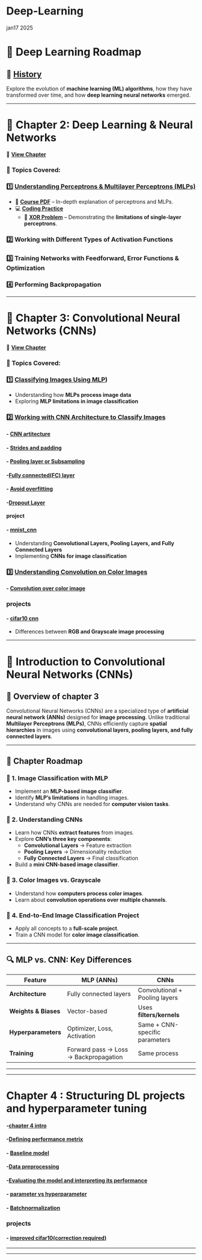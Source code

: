 # Deep-Learning
jan17 2025  
# 📌 Deep Learning Roadmap

## 🧾 [History](https://github.com/samirdahal888/Deep-Learning/tree/main/History)  
Explore the evolution of **machine learning (ML) algorithms**, how they have transformed over time, and how **deep learning neural networks** emerged.

---

# 📖 Chapter 2: Deep Learning & Neural Networks  
🔗 **[View Chapter](https://github.com/samirdahal888/Deep-Learning/tree/main/Deep%20learning%20%20and%20neural%20networks)**  

### 📌 Topics Covered:  

### 1️⃣ [Understanding Perceptrons & Multilayer Perceptrons (MLPs)](https://github.com/samirdahal888/Deep-Learning/tree/main/Deep%20learning%20%20and%20neural%20networks/%20Understanding%20perceptrons%20and%20multilayer%20%20perceptrons)  
   - 📜 **[Course PDF](https://github.com/samirdahal888/Deep-Learning/blob/main/Deep%20learning%20%20and%20neural%20networks/%20Understanding%20perceptrons%20and%20multilayer%20%20perceptrons/Understanding%20perceptrons%20and%20multilayer%20%20perceptrons.pdf)** – In-depth explanation of perceptrons and MLPs.  
   - 💻 **[Coding Practice](https://github.com/samirdahal888/Deep-Learning/tree/main/Deep%20learning%20%20and%20neural%20networks/%20Understanding%20perceptrons%20and%20multilayer%20%20perceptrons/coding%20practice)**  
     - 🔹 **[XOR Problem](https://github.com/samirdahal888/Deep-Learning/blob/main/Deep%20learning%20%20and%20neural%20networks/%20Understanding%20perceptrons%20and%20multilayer%20%20perceptrons/coding%20practice/Xor%20problem.ipynb)** – Demonstrating the **limitations of single-layer perceptrons**.  

### 2️⃣ Working with Different Types of Activation Functions  

### 3️⃣ Training Networks with Feedforward, Error Functions & Optimization  

### 4️⃣ Performing Backpropagation  

---

# 📖 Chapter 3: Convolutional Neural Networks (CNNs)  
🔗 **[View Chapter](#)**  

### 📌 Topics Covered:  

### 1️⃣ [Classifying Images Using MLP](https://github.com/samirdahal888/Deep-Learning/tree/main/Convolutional%20neural%20networks/%20Classifying_Images_Using_MLP)) 
   - Understanding how **MLPs process image data**  
   - Exploring **MLP limitations in image classification**  

### 2️⃣ [Working with CNN Architecture to Classify Images](https://github.com/samirdahal888/Deep-Learning/tree/main/Convolutional%20neural%20networks/%20Working%20with%20CNN%20Architecture%20to%20Classify%20Images)
#### - [CNN artitecture](https://docs.google.com/document/d/1d2-ZRboACga_mpcCkZjuAaRyANUyaJf0cPXVaLX5Bys/edit?usp=sharing)
#### - [Strides and padding](https://docs.google.com/document/d/18fPzCRTfJ-MIwFQrbE8S2-wZSx8wOzp6GzN6-rib-kc/edit?tab=t.0)
#### - [Pooling layer or Subsampling](https://docs.google.com/document/d/19QjOre42a-kO6qZDNppE4XuFsdRO3uPF6IwRYVUyFpI/edit?tab=t.0#heading=h.kkhk1enabcsz)
#### -[Fully connected(FC) layer](https://docs.google.com/document/d/1iTp62yNelF8aKbzppjVEzNt7-1m8qU7xxyBe6j9A8E4/edit?usp=sharing)
#### - [Avoid overfitting](https://docs.google.com/document/d/1gIlvl-I4l9GxyYqMDrsNJ7f3CGBSxvocKsG-xV4b9yE/edit?usp=sharing)
#### -[Dropout Layer](https://docs.google.com/document/d/1HIxSIaWisN7jo9M1g2i9BYvK3aTFYE_VzVMvtBT0RXk/edit?usp=sharing)
**project**  
   #### - [mnist_cnn](https://colab.research.google.com/drive/1ijyS122nkBexcMMfUAyqQPGuOf5I5oT0?usp=sharing)

   - Understanding **Convolutional Layers, Pooling Layers, and Fully Connected Layers**  
   - Implementing **CNNs for image classification**  

### 3️⃣ [Understanding Convolution on Color Images](#)  
#### - [Convolution over color image](https://docs.google.com/document/d/1mCdtIKcq-m0J8pPocRx5TNqH35tuOaQGX_7D7W5wVj8/edit?usp=sharing)
### projects
#### - [cifar10 cnn](https://colab.research.google.com/drive/12n3rKVSh9ozMmjyuJjcUuC0Wp2ip_cCW?usp=sharing)
   - Differences between **RGB and Grayscale image processing**  

--- 


# 📌 Introduction to Convolutional Neural Networks (CNNs)

## 📝 Overview of chapter 3
Convolutional Neural Networks (CNNs) are a specialized type of **artificial neural network (ANNs)** designed for **image processing**. Unlike traditional **Multilayer Perceptrons (MLPs)**, CNNs efficiently capture **spatial hierarchies** in images using **convolutional layers, pooling layers, and fully connected layers**.

---

## 📖 Chapter Roadmap

### 📌 1. Image Classification with MLP
- Implement an **MLP-based image classifier**.
- Identify **MLP’s limitations** in handling images.
- Understand why CNNs are needed for **computer vision tasks**.

### 📌 2. Understanding CNNs
- Learn how CNNs **extract features** from images.
- Explore **CNN’s three key components**:
  - **Convolutional Layers** → Feature extraction
  - **Pooling Layers** → Dimensionality reduction
  - **Fully Connected Layers** → Final classification
- Build a **mini CNN-based image classifier**.

### 📌 3. Color Images vs. Grayscale
- Understand how **computers process color images**.
- Learn about **convolution operations over multiple channels**.

### 📌 4. End-to-End Image Classification Project
- Apply all concepts to a **full-scale project**.
- Train a CNN model for **color image classification**.

---

## 🔍 MLP vs. CNN: Key Differences

| Feature              | **MLP (ANNs)**          | **CNNs**                  |
|----------------------|------------------------|---------------------------|
| **Architecture**     | Fully connected layers | Convolutional + Pooling layers |
| **Weights & Biases** | Vector-based           | Uses **filters/kernels**  |
| **Hyperparameters**  | Optimizer, Loss, Activation | Same + CNN-specific parameters |
| **Training**        | Forward pass → Loss → Backpropagation | Same process |

---
---
# Chapter 4 : Structuring DL projects and hyperparameter tuning
#### -[chapter 4 intro](https://docs.google.com/document/d/1c2-i-AZoDyV3RcUcbtcWNcZueQLp5M99KvPur0s9EmY/edit?usp=sharing)
#### -[Defining performance metrix](https://docs.google.com/document/d/1SZUNDiTs1PNqNXMPRTt-8tiwKFT4FyJXUiuhoeUqlRg/edit?tab=t.0)
#### - [Baseline model](https://docs.google.com/document/d/1iht4NdXDaSw-TvrECa9dIp5pjpiOkog-hhJDLCYi-fE/edit?tab=t.0#heading=h.xdwvjjphvdq)
#### -[Data preprocessing](https://docs.google.com/document/d/1csJhn1cToIUX5s_mKUolGpotV_xjouj68QW8KuhmwAk/edit?tab=t.0#heading=h.75v8q3opezoe)
#### -[Evaluating the model and interpreting its performance](https://docs.google.com/document/d/1Ur0PqiZo2pdbncTf1XuEo7v6aYwki9Fk-ZZPPCHXJOk/edit?tab=t.0#heading=h.gtm6hr9e9o1n)
#### - [parameter vs hyperparameter](https://docs.google.com/document/d/1b3is_tkqBxIh_-59UtI3LzCl0Ri_CYoS72SGtdjXODc/edit?tab=t.0)
#### - [Batchnormalization](https://docs.google.com/document/d/14Cqd5WWbVS9JPvfteR8Aj-saysgnjqRjKPwKLUZl6Ws/edit?tab=t.0#heading=h.rf0o3ey0xxaa)

### projects
#### - [improved cifar10(correction required)](https://colab.research.google.com/drive/1qVX1LaO5HlVWASAmcMgN8h5Ayl98FWmm#scrollTo=3xz3cnMstHme)
---
---




 
